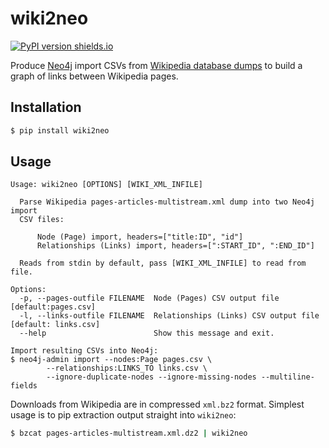 # wiki2neo

[![PyPI version shields.io](https://img.shields.io/pypi/v/wiki2neo.svg)](https://pypi.python.org/pypi/wiki2neo/)

Produce [Neo4j](https://neo4j.com/) import CSVs from [Wikipedia database dumps](https://en.wikipedia.org/wiki/Wikipedia:Database_download#English-language_Wikipedia)
to build a graph of links between Wikipedia pages.

## Installation

```bash
$ pip install wiki2neo
```

## Usage

```
Usage: wiki2neo [OPTIONS] [WIKI_XML_INFILE]

  Parse Wikipedia pages-articles-multistream.xml dump into two Neo4j import
  CSV files:

      Node (Page) import, headers=["title:ID", "id"]
      Relationships (Links) import, headers=[":START_ID", ":END_ID"]

  Reads from stdin by default, pass [WIKI_XML_INFILE] to read from file.

Options:
  -p, --pages-outfile FILENAME  Node (Pages) CSV output file  [default:pages.csv]
  -l, --links-outfile FILENAME  Relationships (Links) CSV output file [default: links.csv]
  --help                        Show this message and exit.

Import resulting CSVs into Neo4j:
$ neo4j-admin import --nodes:Page pages.csv \
        --relationships:LINKS_TO links.csv \
        --ignore-duplicate-nodes --ignore-missing-nodes --multiline-fields
```

Downloads from Wikipedia are in compressed `xml.bz2` format. Simplest usage is to pip extraction output straight into `wiki2neo`:
```bash
$ bzcat pages-articles-multistream.xml.dz2 | wiki2neo
```